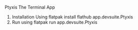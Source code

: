Ptyxis The Terminal App
1.  Installation Using flatpak install flathub app.devsuite.Ptyxis
2. Run using flatpak run app.devsuite.Ptyxis
